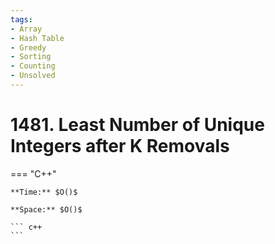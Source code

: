 ```yaml
---
tags:
- Array
- Hash Table
- Greedy
- Sorting
- Counting
- Unsolved
---
```



# 1481. Least Number of Unique Integers after K Removals

=== "C++"

    **Time:** $O()$

    **Space:** $O()$

    ``` c++
    ```